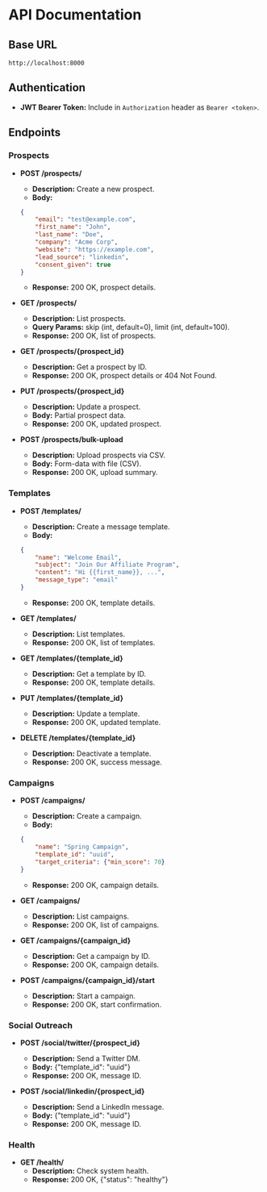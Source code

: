 # API Documentation

## Base URL
 `http://localhost:8000`

## Authentication

- **JWT Bearer Token:** Include in `Authorization` header as `Bearer <token>`.

## Endpoints

### **Prospects**

- **POST /prospects/**

    - **Description:** Create a new prospect.
    - **Body:** 
    ```json
    {
        "email": "test@example.com",
        "first_name": "John",
        "last_name": "Doe",
        "company": "Acme Corp",
        "website": "https://example.com",
        "lead_source": "linkedin",
        "consent_given": true
    }
    ```
    - **Response:** 200 OK, prospect details.


- **GET /prospects/**

    - **Description:** List prospects.
    - **Query Params:** skip (int, default=0), limit (int, default=100).
    - **Response:** 200 OK, list of prospects.


- **GET /prospects/{prospect_id}**

    - **Description:** Get a prospect by ID.
    - **Response:** 200 OK, prospect details or 404 Not Found.


- **PUT /prospects/{prospect_id}**

    - **Description:** Update a prospect.
    - **Body:** Partial prospect data.
    - **Response:** 200 OK, updated prospect.


- **POST /prospects/bulk-upload**

    - **Description:** Upload prospects via CSV.
    - **Body:** Form-data with file (CSV).
    - **Response:** 200 OK, upload summary.



### **Templates**

- **POST /templates/**

    - **Description:** Create a message template.
    - **Body:** 
    ```json
    {
        "name": "Welcome Email",
        "subject": "Join Our Affiliate Program",
        "content": "Hi {{first_name}}, ...",
        "message_type": "email"
    }
    ```

    - **Response:** 200 OK, template details.


- **GET /templates/**

    - **Description:** List templates.
    - **Response:** 200 OK, list of templates.


- **GET /templates/{template_id}**

    - **Description:** Get a template by ID.
    - **Response:** 200 OK, template details.


- **PUT /templates/{template_id}**

    - **Description:** Update a template.
    - **Response:** 200 OK, updated template.


- **DELETE /templates/{template_id}**

    - **Description:** Deactivate a template.
    - **Response:** 200 OK, success message.



### **Campaigns**

- **POST /campaigns/**

    - **Description:** Create a campaign.
    - **Body:** 
    ```json
    {
        "name": "Spring Campaign",
        "template_id": "uuid",
        "target_criteria": {"min_score": 70}
    }
    ```

    - **Response:** 200 OK, campaign details.


- **GET /campaigns/**

    - **Description:** List campaigns.
    - **Response:** 200 OK, list of campaigns.


- **GET /campaigns/{campaign_id}**

    - **Description:** Get a campaign by ID.
    - **Response:** 200 OK, campaign details.


- **POST /campaigns/{campaign_id}/start**

    - **Description:** Start a campaign.
    - **Response:** 200 OK, start confirmation.



### **Social Outreach**

- **POST /social/twitter/{prospect_id}**

    - **Description:** Send a Twitter DM.
    - **Body:** {"template_id": "uuid"}
    - **Response:** 200 OK, message ID.


- **POST /social/linkedin/{prospect_id}**

    - **Description:** Send a LinkedIn message.
    - **Body:** {"template_id": "uuid"}
    - **Response:** 200 OK, message ID.



### **Health**

- **GET /health/**
    - **Description:** Check system health.
    - **Response:** 200 OK, {"status": "healthy"}



